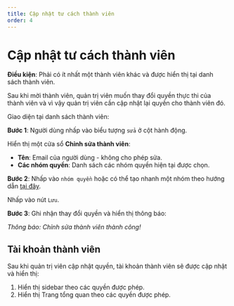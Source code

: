 ```yaml
---
title: Cập nhật tư cách thành viên
order: 4
---
```


# Cập nhật tư cách thành viên
**Điều kiện**: Phải có ít nhất một thành viên khác và được hiển thị tại danh sách thành viên.

Sau khi mời thành viên, quản trị viên muốn thay đổi quyền thực thi của thành viên và vì vậy quản trị viên cần cập nhật lại quyền cho thành viên đó.

Giao diện tại danh sách thành viên:

**Bước 1**: Người dùng nhấp vào biểu tượng `sửa` ở cột hành động.

Hiển thị một cửa sổ **Chỉnh sửa thành viên**:

- **Tên**: Email của người dùng - không cho phép sửa.
- **Các nhóm quyền**: Danh sách các nhóm quyền hiện tại được chọn.

**Bước 2**: Nhấp vào `nhóm quyền` hoặc có thể tạo nhanh một nhóm theo hướng dẫn [tại đây]().

Nhấp vào nút `Lưu`.

**Bước 3**: Ghi nhận thay đổi quyền và hiển thị thông báo:

<!-- ![]() -->

*Thông báo: Chỉnh sửa thành viên thành công!*

## Tài khoản thành viên
Sau khi quản trị viên cập nhật quyền, tài khoản thành viên sẽ được cập nhật và hiển thị:

1. Hiển thị sidebar theo các quyền được phép.
2. Hiển thị Trang tổng quan theo các quyền được phép.




